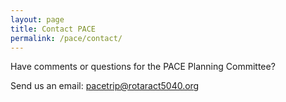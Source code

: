```yaml
---
layout: page
title: Contact PACE
permalink: /pace/contact/
---
```


Have comments or questions for the PACE Planning Committee?

Send us an email: [pacetrip@rotaract5040.org](mailto:pacetrip@rotaract5040.org)